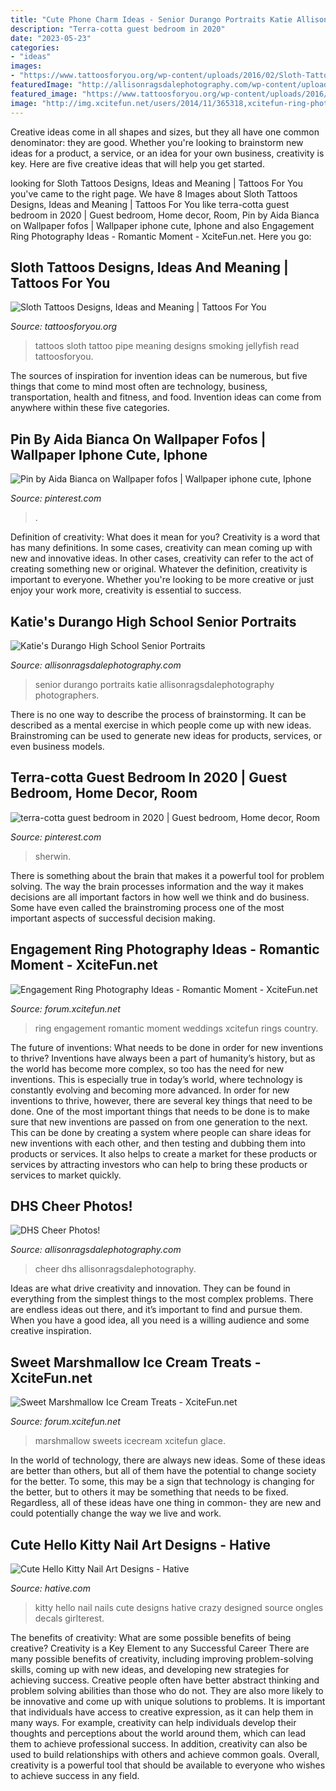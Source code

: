 ```yaml
---
title: "Cute Phone Charm Ideas - Senior Durango Portraits Katie Allisonragsdalephotography Photographers"
description: "Terra-cotta guest bedroom in 2020"
date: "2023-05-23"
categories:
- "ideas"
images:
- "https://www.tattoosforyou.org/wp-content/uploads/2016/02/Sloth-Tattoos.jpg"
featuredImage: "http://allisonragsdalephotography.com/wp-content/uploads/2014/12/DSC5087.jpg"
featured_image: "https://www.tattoosforyou.org/wp-content/uploads/2016/02/Sloth-Tattoos.jpg"
image: "http://img.xcitefun.net/users/2014/11/365318,xcitefun-ring-photography-6.jpg"
---
```



Creative ideas come in all shapes and sizes, but they all have one common denominator: they are good. Whether you're looking to brainstorm new ideas for a product, a service, or an idea for your own business, creativity is key. Here are five creative ideas that will help you get started.

	

		
looking for Sloth Tattoos Designs, Ideas and Meaning | Tattoos For You you've came to the right page. We have 8 Images about Sloth Tattoos Designs, Ideas and Meaning | Tattoos For You like terra-cotta guest bedroom in 2020 | Guest bedroom, Home decor, Room, Pin by Aida Bianca on Wallpaper fofos | Wallpaper iphone cute, Iphone and also Engagement Ring Photography Ideas - Romantic Moment - XciteFun.net. Here you go:
		
    
## Sloth Tattoos Designs, Ideas And Meaning | Tattoos For You

<img loading=lazy src="https://www.tattoosforyou.org/wp-content/uploads/2016/02/Sloth-Tattoos.jpg" onerror="this.onerror=null;this.src='https://tse3.mm.bing.net/th?id=OIP.MFQ1IhyZie2LVO4B1NpnDQHaJ6&amp;pid=15.1';" alt="Sloth Tattoos Designs, Ideas and Meaning | Tattoos For You">

_Source: tattoosforyou.org_

>tattoos sloth tattoo pipe meaning designs smoking jellyfish read tattoosforyou. 

	

The sources of inspiration for invention ideas can be numerous, but five things that come to mind most often are technology, business, transportation, health and fitness, and food. Invention ideas can come from anywhere within these five categories.

    
## Pin By Aida Bianca On Wallpaper Fofos | Wallpaper Iphone Cute, Iphone

<img loading=lazy src="https://i.pinimg.com/736x/65/25/cc/6525cc2ce9b00894b4c23789f90bbbc9.jpg" onerror="this.onerror=null;this.src='https://tse2.mm.bing.net/th?id=OIP.18hxWgfbMZW4N1zLqxC83AHaNJ&amp;pid=15.1';" alt="Pin by Aida Bianca on Wallpaper fofos | Wallpaper iphone cute, Iphone">

_Source: pinterest.com_

>. 

	

Definition of creativity: What does it mean for you?
Creativity is a word that has many definitions. In some cases, creativity can mean coming up with new and innovative ideas. In other cases, creativity can refer to the act of creating something new or original. Whatever the definition, creativity is important to everyone. Whether you're looking to be more creative or just enjoy your work more, creativity is essential to success.

    
## Katie&#039;s Durango High School Senior Portraits

<img loading=lazy src="http://allisonragsdalephotography.com/wp-content/uploads/2014/12/DSC5087.jpg" onerror="this.onerror=null;this.src='https://tse4.mm.bing.net/th?id=OIP.ZF5WkOKqnH9Zn2r_8Gp3TAHaLI&amp;pid=15.1';" alt="Katie&#039;s Durango High School Senior Portraits">

_Source: allisonragsdalephotography.com_

>senior durango portraits katie allisonragsdalephotography photographers. 

	

There is no one way to describe the process of brainstorming. It can be described as a mental exercise in which people come up with new ideas. Brainstroming can be used to generate new ideas for products, services, or even business models.

    
## Terra-cotta Guest Bedroom In 2020 | Guest Bedroom, Home Decor, Room

<img loading=lazy src="https://i.pinimg.com/736x/37/99/bc/3799bc652a8344a0e0930e26a9c98407.jpg" onerror="this.onerror=null;this.src='https://tse4.mm.bing.net/th?id=OIP.YTWDG7sc3PLxsNuQtmnBRgHaJ3&amp;pid=15.1';" alt="terra-cotta guest bedroom in 2020 | Guest bedroom, Home decor, Room">

_Source: pinterest.com_

>sherwin. 

	

There is something about the brain that makes it a powerful tool for problem solving. The way the brain processes information and the way it makes decisions are all important factors in how well we think and do business. Some have even called the brainstroming process one of the most important aspects of successful decision making.

    
## Engagement Ring Photography Ideas - Romantic Moment - XciteFun.net

<img loading=lazy src="http://img.xcitefun.net/users/2014/11/365318,xcitefun-ring-photography-6.jpg" onerror="this.onerror=null;this.src='https://tse2.mm.bing.net/th?id=OIP.1X5DjCTz2k7coOz0O0gcwQHaLH&amp;pid=15.1';" alt="Engagement Ring Photography Ideas - Romantic Moment - XciteFun.net">

_Source: forum.xcitefun.net_

>ring engagement romantic moment weddings xcitefun rings country. 

	

The future of inventions: What needs to be done in order for new inventions to thrive?
Inventions have always been a part of humanity’s history, but as the world has become more complex, so too has the need for new inventions. This is especially true in today’s world, where technology is constantly evolving and becoming more advanced. In order for new inventions to thrive, however, there are several key things that need to be done. 
One of the most important things that needs to be done is to make sure that new inventions are passed on from one generation to the next. This can be done by creating a system where people can share ideas for new inventions with each other, and then testing and dubbing them into products or services. It also helps to create a market for these products or services by attracting investors who can help to bring these products or services to market quickly.

    
## DHS Cheer Photos!

<img loading=lazy src="http://allisonragsdalephotography.com/wp-content/uploads/2015/03/DSC3678-1024x731.jpg" onerror="this.onerror=null;this.src='https://tse4.mm.bing.net/th?id=OIP.hyphIzAffshCPQWjTI1UbwHaFS&amp;pid=15.1';" alt="DHS Cheer Photos!">

_Source: allisonragsdalephotography.com_

>cheer dhs allisonragsdalephotography. 

	

Ideas are what drive creativity and innovation. They can be found in everything from the simplest things to the most complex problems. There are endless ideas out there, and it’s important to find and pursue them. When you have a good idea, all you need is a willing audience and some creative inspiration.

    
## Sweet Marshmallow Ice Cream Treats - XciteFun.net

<img loading=lazy src="https://img.xcitefun.net/users/2015/07/383361,xcitefun-marshmallow-ice-cream-3.jpg" onerror="this.onerror=null;this.src='https://tse2.mm.bing.net/th?id=OIP.2QDv4HiQgjq0dfL9aV9UUgHaJ4&amp;pid=15.1';" alt="Sweet Marshmallow Ice Cream Treats - XciteFun.net">

_Source: forum.xcitefun.net_

>marshmallow sweets icecream xcitefun glace. 

	

In the world of technology, there are always new ideas. Some of these ideas are better than others, but all of them have the potential to change society for the better. To some, this may be a sign that technology is changing for the better, but to others it may be something that needs to be fixed. Regardless, all of these ideas have one thing in common- they are new and could potentially change the way we live and work.

    
## Cute Hello Kitty Nail Art Designs - Hative

<img loading=lazy src="https://hative.com/wp-content/uploads/2015/01/hello-kitty-nails/3-cute-hello-kitty-nail-art-designs.jpg" onerror="this.onerror=null;this.src='https://tse4.mm.bing.net/th?id=OIP.L_LOpg_vqzypUhF5Wnu0qgHaJ3&amp;pid=15.1';" alt="Cute Hello Kitty Nail Art Designs - Hative">

_Source: hative.com_

>kitty hello nail nails cute designs hative crazy designed source ongles decals girlterest. 

	

The benefits of creativity: What are some possible benefits of being creative?
Creativity is a Key Element to any Successful Career
There are many possible benefits of creativity, including improving problem-solving skills, coming up with new ideas, and developing new strategies for achieving success. Creative people often have better abstract thinking and problem solving abilities than those who do not. They are also more likely to be innovative and come up with unique solutions to problems. It is important that individuals have access to creative expression, as it can help them in many ways. For example, creativity can help individuals develop their thoughts and perceptions about the world around them, which can lead them to achieve professional success. In addition, creativity can also be used to build relationships with others and achieve common goals. Overall, creativity is a powerful tool that should be available to everyone who wishes to achieve success in any field.

